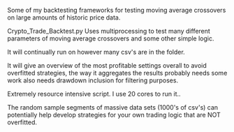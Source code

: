 
Some of my backtesting frameworks for testing moving average crossovers on large amounts of historic price data.

Crypto_Trade_Backtest.py  Uses multiprocessing to test many different parameters of moving average crossovers and some other simple logic. 

It will continually run on however many csv's are in the folder. 

It will give an overview of the most profitable settings overall to avoid overfitted strategies, the way it aggregates the results probably needs some work also needs drawdown inclusion for filtering purposes. 

Extremely resource intensive script. I use 20 cores to run it..

The random sample segments of massive data sets (1000's of csv's) can potentially help develop strategies for your own trading logic that are NOT overfitted.







